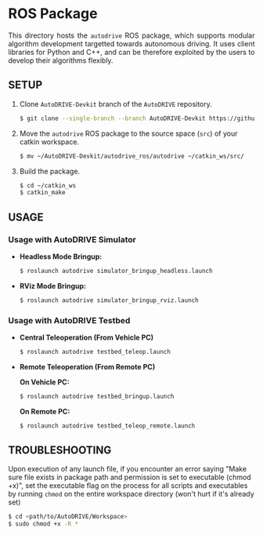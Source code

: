 # ROS Package

<p align="justify">
This directory hosts the <code>autodrive</code> ROS package, which supports modular algorithm development targetted towards autonomous driving. It uses client libraries for Python and C++, and can be therefore exploited by the users to develop their algorithms flexibly.
</p>

## SETUP

1. Clone `AutoDRIVE-Devkit` branch of the `AutoDRIVE` repository.
    ```bash
    $ git clone --single-branch --branch AutoDRIVE-Devkit https://github.com/Tinker-Twins/AutoDRIVE.git
    ```
2. Move the `autodrive` ROS package to the source space (`src`) of your catkin workspace.
    ```bash
    $ mv ~/AutoDRIVE-Devkit/autodrive_ros/autodrive ~/catkin_ws/src/
    ```
3. Build the package.
    ```bash
    $ cd ~/catkin_ws
    $ catkin_make
    ```

## USAGE

### Usage with AutoDRIVE Simulator

- **Headless Mode Bringup:**
  ```bash
  $ roslaunch autodrive simulator_bringup_headless.launch
  ```

- **RViz Mode Bringup:**
  ```bash
  $ roslaunch autodrive simulator_bringup_rviz.launch
  ```

### Usage with AutoDRIVE Testbed

- **Central Teleoperation (From Vehicle PC)**
  ```bash
  $ roslaunch autodrive testbed_teleop.launch
  ```

- **Remote Teleoperation (From Remote PC)**

  **On Vehicle PC:**
  ```bash
  $ roslaunch autodrive testbed_bringup.launch
  ```
  
  **On Remote PC:**
  ```bash
  $ roslaunch autodrive testbed_teleop_remote.launch
  ```

## TROUBLESHOOTING

Upon execution of any launch file, if you encounter an error saying "Make sure file exists in package path and permission is set to executable (chmod +x)", set the executable flag on the process for all scripts and executables by running `chmod` on the entire workspace directory (won't hurt if it's already set)

```bash
$ cd <path/to/AutoDRIVE/Workspace>
$ sudo chmod +x -R *
```
